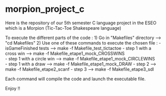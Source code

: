 # morpion_project_c

Here is the repository of our 5th semester C language project in the ESEO which is a Morpion (Tic-Tac-Toe Shakespeare language)

To execute the different parts of the code :
    1) Go in "Makefiles" directory --> "cd Makefiles"
    2) Use one of these commands to execute the chosen file :
        - isGameFinished tests --> make -f Makefile_test_tictactoe
        - step 1 with a cross win --> make -f Makefile_etape1_mock_CROSSWINS     
        - step 1 with a circle win --> make -f Makefile_etape1_mock_CIRCLEWINS     
        - step 1 with a draw --> make -f Makefile_etape1_mock_DRAW
        - step 2 --> make -f Makefile_etape2_scanf 
        - step 3 --> make -f Makefile_etape3_sdl

Each command will compile the code and launch the executable file.

Enjoy !!